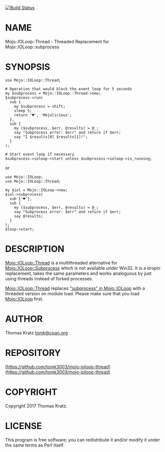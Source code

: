 [![Build Status](https://img.shields.io/appveyor/ci/tomk3003/mojo-ioloop-thread/master.svg)](https://ci.appveyor.com/project/tomk3003/mojo-ioloop-thread/branch/master)
# NAME

Mojo::IOLoop::Thread - Threaded Replacement for Mojo::IOLoop::subprocess

# SYNOPSIS

    use Mojo::IOLoop::Thread;

    # Operation that would block the event loop for 5 seconds
    my $subprocess = Mojo::IOLoop::Thread->new;
    $subprocess->run(
      sub {
        my $subprocess = shift;
        sleep 5;
        return '♥', 'Mojolicious';
      },
      sub {
        my ($subprocess, $err, @results) = @_;
        say "Subprocess error: $err" and return if $err;
        say "I $results[0] $results[1]!";
      }
    );

    # Start event loop if necessary
    $subprocess->ioloop->start unless $subprocess->ioloop->is_running;

or

    use Mojo::IOLoop;
    use Mojo::IOLoop::Thread;

    my $iol = Mojo::IOLoop->new;
    $iol->subprocess(
      sub {'♥'},
      sub {
        my ($subprocess, $err, @results) = @_;
        say "Subprocess error: $err" and return if $err;
        say @results;
      }
    );
    $loop->start;

# DESCRIPTION

[Mojo::IOLoop::Thread](https://metacpan.org/pod/Mojo::IOLoop::Thread) is a multithreaded alternative for
[Mojo::IOLoop::Subprocess](https://metacpan.org/pod/Mojo::IOLoop::Subprocess) which is not available under Win32.
It is a dropin replacement, takes the same parameters and works
analoguous by just using threads instead of forked processes.

[Mojo::IOLoop::Thread](https://metacpan.org/pod/Mojo::IOLoop::Thread) replaces ["subprocess" in Mojo::IOLoop](https://metacpan.org/pod/Mojo::IOLoop#subprocess) with a threaded
version on module load. Please make sure that you load [Mojo::IOLoop](https://metacpan.org/pod/Mojo::IOLoop) first.

# AUTHOR

Thomas Kratz <tomk@cpan.org>

# REPOSITORY

[https://github.com/tomk3003/mojo-ioloop-thread](https://github.com/tomk3003/mojo-ioloop-thread)

# COPYRIGHT

Copyright 2017 Thomas Kratz.

# LICENSE

This program is free software; you can redistribute
it and/or modify it under the same terms as Perl itself.
